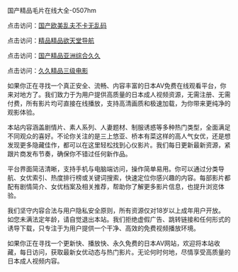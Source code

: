 国产精品毛片在线大全-0507hm


点击访问：<a href="https://gfd-5xg.pages.dev/">国产欧美乱夫不卡无乱码</a>

点击访问：<a href="https://fdhf-454.pages.dev/">精品精品欲天堂导航</a>

点击访问：<a href="https://bered.pages.dev/">国产精品亚洲综合久久</a>

点击访问：<a href="https://rtj-3zo.pages.dev/">久久精品三级电影</a>


如果你正在寻找一个真正安全、流畅、内容丰富的日本AV免费在线观看平台，你来对地方了。我们致力于为用户提供高质量的日本成人视频资源，无需注册、无需付费，所有影片均可直接在线播放，支持高清画质和极速加载，为你带来更纯净的观影体验。

本站内容涵盖剧情片、素人系列、人妻题材、制服诱惑等多种热门类型，全面满足不同观众的喜好。不论你关注的是三上悠亚、桥本有菜这样的高人气女优，还是想发现更多隐藏佳作，都可以在这里轻松找到心仪影片。我们每日更新最新资源，紧跟片商发布节奏，确保你不错过任何新作品。

平台界面简洁清晰，支持手机与电脑端访问，操作简单易用。你可以通过分类导航、女优索引、热度排行榜或关键词搜索，快速定位你感兴趣的内容。每部影片都配有剧情简介、女优档案及相关推荐，帮助你了解更多影片信息，也提升浏览体验。

我们坚守内容合法与用户隐私安全原则，所有资源仅对18岁以上成年用户开放。如您未满法定年龄，请自觉退出本站。我们拒绝虚假广告、跳转链接和任何形式的诱导下载，只专注于为用户提供一个干净、高效的免费视频播放环境。

如果你正在寻找一个更新快、播放快、永久免费的日本AV网站，欢迎将本站收藏，每日访问，获取最新女优动态与热门影片。无论何时何地，尽情享受高质量的日本成人视频内容。



<span style="display:none;">[Canonical link](https://github.com/yy3652/95206 ）</span>
